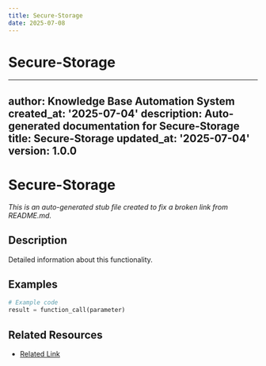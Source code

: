 ```yaml
---
title: Secure-Storage
date: 2025-07-08
---
```


# Secure-Storage

---
author: Knowledge Base Automation System
created_at: '2025-07-04'
description: Auto-generated documentation for Secure-Storage
title: Secure-Storage
updated_at: '2025-07-04'
version: 1.0.0
---

# Secure-Storage

*This is an auto-generated stub file created to fix a broken link from README.md.*

## Description

Detailed information about this functionality.

## Examples

```python
# Example code
result = function_call(parameter)
```

## Related Resources

- [Related Link](./related_resource.md)
